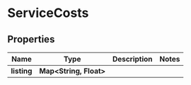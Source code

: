 
# ServiceCosts

## Properties
Name | Type | Description | Notes
------------ | ------------- | ------------- | -------------
**listing** | **Map&lt;String, Float&gt;** |  | 



